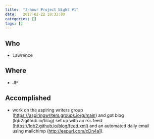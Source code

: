 ```yaml
---
title:  "3-hour Project Night #1"
date:   2017-02-22 18:33:00
categories: []
tags: []
---
```


## Who

* Lawrence

## Where

* JP

## Accomplished

* work on the aspiring writers group (https://aspiringwriters.groups.io/g/main) and got blog (lqb2.github.io/blog) set up with an rss feed (https://lqb2.github.io/blog/feed.xml) and an automated daily email using mailchimp (http://eepurl.com/cDn4a1).
